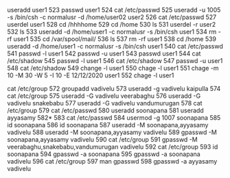  useradd user1
  523  passwd user1
  524  cat /etc/passwd
  525  useradd -u 1005 -s /bin/csh -c normalusr -d /home/user02 user2
  526  cat /etc/passwd
  527  userdel user1
  528  cd /hhhhome
  529  cd /home
  530  ls
  531  userdel -r user2
  532  ls
  533  useradd -d /home/user1     -c normalusr -s /bin/csh user1
  534  rm -rf user1
  535  cd /var/spool/mail/
  536  ls
  537  rm -rf user1 
  538  cd /home
  539  useradd -d /home/user1     -c normalusr -s /bin/csh user1
  540  cat /etc/passwd
  541  passwd -l user1
  542  passwd -u user1
  543  passwd user1
  544  cat   /etc/shadow
  545  passwd -l user1
  546  cat   /etc/shadow
  547  passwd -u user1
  548  cat   /etc/shadow
  549  change -l user1
  550  chage -l user1
  551  chage -m 10 -M 30 -W 5 -I 10 -E 12/12/2020 user1
  552  chage -l user1


 cat /etc/group
  572  groupadd vadivelu
  573  useradd -g vadivelu kaipulla
  574  cat /etc/group
  575  useradd -G vadivelu veerabaghu 
  576  useradd -G vadivelu snakebabu
  577  useradd -G vadivelu vandumurugan
  578  cat /etc/group
  579  cat /etc/passwd
  580  useradd soonapana
  581  useradd ayyasamy
  582* 
  583  cat /etc/passwd
  584  usermod -g 1007 soonapana 
  585  id soonapana
  586  id soonapana
  587  useradd -M soonapana,ayyasamy vadivelu
  588  useradd -M soonapana,ayyasamy vadivelu
  589  gpasswd -M soonapana,ayyasamy vadivelu
  590  cat /etc/group
  591  gpasswd -M veerabaghu,snakebabu,vandumurugan vadivelu
  592  cat /etc/group
  593  id soonapana
  594  gpasswd -a soonapana
  595  gpasswd -a soonapana vadivelu
  596  cat /etc/group
  597  man gpasswd
  598  gpasswd -a ayyasamy vadivelu
